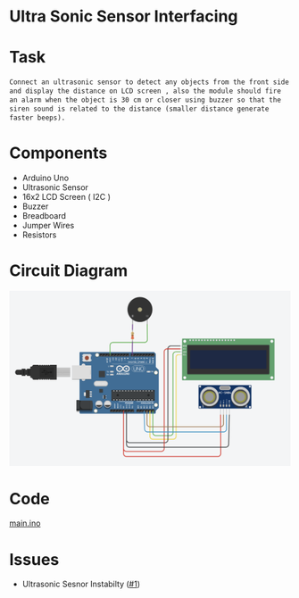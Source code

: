# Ultra Sonic Sensor Interfacing

# Task
```
Connect an ultrasonic sensor to detect any objects from the front side and display the distance on LCD screen , also the module should fire an alarm when the object is 30 cm or closer using buzzer so that the siren sound is related to the distance (smaller distance generate faster beeps).
```

# Components

* Arduino Uno
* Ultrasonic Sensor
* 16x2 LCD Screen ( I2C )
* Buzzer
* Breadboard
* Jumper Wires
* Resistors

# Circuit Diagram

![Circuit Diagram](./assets/schematics.png)

# Code

[main.ino](main.ino)

# Issues

* Ultrasonic Sesnor Instabilty ([#1][i1])

[i1]: https://github.com/ibraheemalayan/interfacing-ultrasonic-sensor/issues/1

